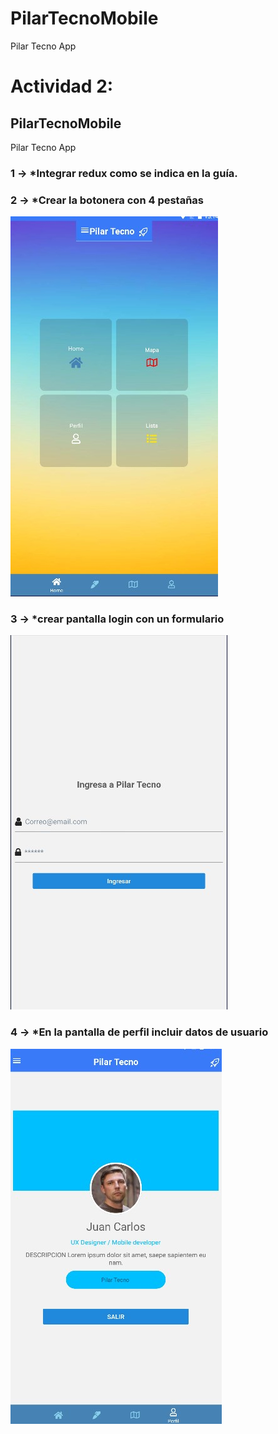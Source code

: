 # PilarTecnoMobile
Pilar Tecno App 

# Actividad 2:

## PilarTecnoMobile
Pilar Tecno App 

### 1   -> *Integrar redux como se indica en la guía.

### 2   -> *Crear la botonera con 4 pestañas
![Image 1](src/assets/screenshots/01.jpg)

### 3  -> *crear pantalla login con un formulario
![Image 2](src/assets/screenshots/02.jpg)

### 4 ->   *En la pantalla de perfil incluir datos de usuario
![Image 3](src/assets/screenshots/03.jpg)

